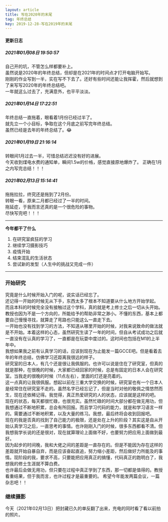 ```yaml
---
layout: article
title: 写在2020年的末尾
tag: 年终总结
key: 2019-12-28-写在2019年的末尾
---
```


#### 更新日志

##### 2021年01月08日 19:50:57

自己开的坑，不管怎么样都要补上。  
虽然说是2020年的年终总结，但却是在2021年的时间点才打开电脑开始写。  
刚刚的作业写到一半，实在写不下去了。还好有些时间还能让我挥霍，然后就想到了来写写2020年的年终总结吧。  
一年就这么过去了，充满意外，也平平淡淡。

##### 2021年01月14日 17:22:51
年终总结一直拖着，眼看着1月份已经过半了。  
就先立一个小目标，争取在这个月底之前写完年终总结。  
虽然已经是去年的年终总结了。😂

##### 2021年01月19日 21:16:14
转眼间1月过去一半，可惜总结迟迟没有好的进展。  
今天收到煤电水费的通知单，瞬间1.5w的价格，感觉直接原地爆炸了。
正确在1月之内写完总结！！！

##### 2021年02月13日 15:14:41
拖拖拉拉，终究还是拖到了2月份。  
转眼一看，原来二月都已经过了一半的时间。  
拖延症，于我而言还真的是一个很危险的事物。  
尽快写完吧！！！

---

__今年都干了什么__

1.    在研究室疯狂的学习
2.    继续学习摄影技巧
3.    疫情开始
4.    结束混乱的生活状态
5.    尝试新的发型（人生中的挑战又完成一件）

---

### 开始研究
究竟是什么时候开始入门的呢，说实话已经忘了。  
还记得一开始的时候无从下手，东西太多了根本不知道要从什么地方开始学起。  
而且本科的时候完全没有接触过这个学科，真的就是考上修士之后一切从头开始。  
教授也因为不是一个方向的，所能给予的帮助非常之渺小。不懂的东西，基本上都要自己慢慢寻找，就算走了弯路也只能这么一直走下去。  
一开始也没有找到学习的方法，不知道从哪里开始的时候，对我来说致命的做法就是不开始。本着这样的心态，虽然研究生读了一年的时间，但自从考试成功之后就一直没有在认真的学习了，一直都是在玩耍中度过的。这时间也包括在M1的上半年中。  
我想如果我之前有认真学习的话，应该到现在为止能发一篇GCCE吧。但是看着去年的年终总结，仿佛学习还距离我很远的样子。  
研究室的日本人，有几个还是很让我佩服的。也许可以说是住在了研究室，但真的就是那种，在很晚的时候，大家都已经回家的时候，总是有固定的日本人会在研究室。当我走的很晚的时候（11点左右），里面的灯还是亮着的。  
这一点真的让我很佩服。想起以前在三重大学交换的时候，研究室也有一个日本人是经常住在研究室不走的。虽然名字已经忘记了，但是当时对他的敬佩之情悠然而生，现在还依稀记得。我觉得，真正热爱研究的人的状态，应该就是这样的吧。  
现在的状态，每天都很忙碌，也很充实。虽然忙碌的时间大部分都在做无用功，但我想通过不断地积累，总会有所回报。而且学习代码的能力，就是和学习语言一样的。需要通过不断地积累，以及大量的练习。我想，最后终将会收到回报吧。  
现在的我是否真的找到了自己能力的极限，还是处在上升的阶段？其实这是自从开始认真学习之后，一直思考的事情。也许刚刚入门的时候，很多东西都看不清。但我想我学长说的还是很对，现在就算理论上面做不好，也要努力把应用上面做到最好。  
因为起步的时间晚，我和大佬之间的差距是一直存在的。但是不能因为存在这样的差距就开始自暴自弃，而是应该奋起直追，努力缩小差距，然后做好力所能及的事情。现阶段的我，要求不高，只要能把应用真正的搞懂，代码真正的跑明白了，我想我的修士生涯就不算白费。  
也许最后会做无用功，但只要在过程中真正学到了东西，那一切都是值得的。教授看重结果，但于我而言，也许过程才是最重要的。
希望今年能发两篇会议，一篇杂志吧！！

### 继续摄影
今天（2021年02月13日）把封藏已久的单反翻了出来，充电的同时看了看以前拍的照片。